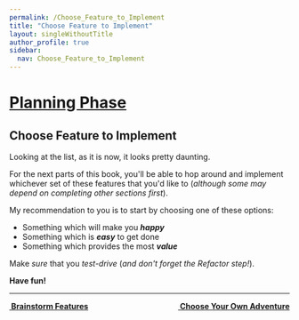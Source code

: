 ```yaml
---
permalink: /Choose_Feature_to_Implement
title: "Choose Feature to Implement"
layout: singleWithoutTitle
author_profile: true
sidebar:
  nav: Choose_Feature_to_Implement
---
```

<h1><a href="/Planning_Phase">Planning Phase</a></h1>

## Choose Feature to Implement

Looking at the list, as it is now, it looks pretty daunting.

For the next parts of this book, you'll be able to hop around and implement
whichever set of these features that you'd like to
(_although some may depend on completing other sections first_).

My recommendation to you is to start by choosing one of these options:

- Something which will make you **_happy_**
- Something which is **_easy_** to get done
- Something which provides the most **_value_**

Make _sure_ that you _test-drive_ (_and don't forget the Refactor step!_).

**Have fun!**

---

<a class="reading-navigation next" href="/Choose_Your_Own_Adventure" style="float: right;"><i class="fas fa-arrow-alt-circle-right"></i><strong> &nbsp;Choose Your Own Adventure</strong></a><a class="reading-navigation previous" href="/Brainstorm_Features"><i class="fas fa-arrow-alt-circle-left"></i><strong> &nbsp;Brainstorm Features</strong></a>